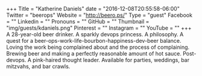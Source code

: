 +++
Title = "Katherine Daniels"
date = "2016-12-08T20:55:58-06:00"
Twitter = "beerops"
Website = "http://beero.ps/"
Type = "guest"
Facebook = ""
Linkedin = ""
Pronouns = ""
GitHub = ""
Thumbnail = "img/guests/kdaniels.png"
Pinterest = ""
Instagram = ""
YouTube = ""
+++
A 28-year-old beer drinker. A sparkly devops princess. A philosophy. A quest for a beer-ops-work-life-bourbon-happiness-dev-beer balance. Loving the work being complained about and the process of complaining. Brewing beer and making a perfectly reasonable amount of hot sauce. Post-devops. A pink-haired thought leader. Available for parties, weddings, bar mitzvahs, and bar crawls.
